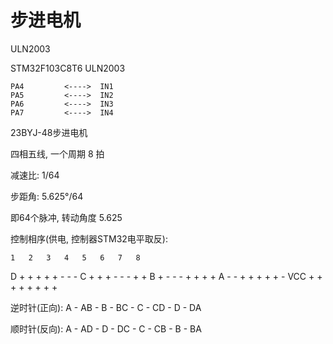 # 步进电机


ULN2003

STM32F103C8T6			ULN2003

	PA4			<---->	IN1
	PA5			<---->	IN2
	PA6			<---->	IN3
	PA7			<---->	IN4



23BYJ-48步进电机

四相五线, 一个周期 8 拍

减速比: 1/64

步距角: 5.625°/64

即64个脉冲, 转动角度 5.625


控制相序(供电, 控制器STM32电平取反):

	1	2	3	4	5	6	7	8
D	+	+	+	+	+	-	-	-
C	+	+	+	-	-	-	+	+
B	+	-	-	-	+	+	+	+
A	-	-	+	+	+	+	+	-
VCC	+	+	+	+	+	+	+	+


逆时针(正向):
	A - AB - B - BC - C - CD - D - DA

顺时针(反向):
	A - AD - D - DC - C - CB - B - BA

